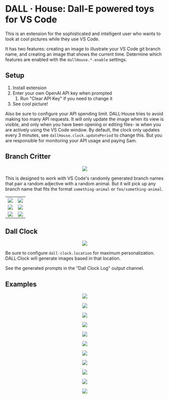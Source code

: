 # DALL · House: Dall-E powered toys for VS Code

This is an extension for the sophisticated and intelligent user who wants to look at cool pictures while they use VS Code.

It has two features: creating an image to illustrate your VS Code git branch name, and creating an image that shows the current time. Determine which features are enabled with the `dallHouse.*.enable` settings.

## Setup

1. Install extension
2. Enter your own OpenAI API key when prompted
   1. Run "Clear API Key" if you need to change it
3. See cool picture!

Also be sure to configure your API spending limit. DALL·House tries to avoid making too many API requests. It will only update the image when its view is visible, and only when you have been opening or editing files- ie when you are actively using the VS Code window. By default, the clock only updates every 3 minutes, see `dallHouse.clock.updatePeriod` to change this. But you are responsible for monitoring your API usage and paying Sam.

## Branch Critter

<p align="center">
  <img src="https://github.com/roblourens/vscode-dall-clock/blob/6768b235370a8db96243f95bfcec367a24382289/samples/branch-critter/7.png?raw=true">
</p>

This is designed to work with VS Code's randomly generated branch names that pair a random adjective with a random animal. But it will pick up any branch name that fits the format `something-animal` or `foo/something-animal`.

<table>
  <tr>
    <td><img src="https://github.com/roblourens/vscode-dall-clock/blob/6768b235370a8db96243f95bfcec367a24382289/samples/branch-critter/1.png?raw=true"></td>
    <td><img src="https://github.com/roblourens/vscode-dall-clock/blob/6768b235370a8db96243f95bfcec367a24382289/samples/branch-critter/2.png?raw=true"></td>
  </tr>
  <tr>
    <td><img src="https://github.com/roblourens/vscode-dall-clock/blob/6768b235370a8db96243f95bfcec367a24382289/samples/branch-critter/3.png?raw=true"></td>
    <td><img src="https://github.com/roblourens/vscode-dall-clock/blob/6768b235370a8db96243f95bfcec367a24382289/samples/branch-critter/4.png?raw=true"></td>
  </tr>
  <tr>
    <td><img src="https://github.com/roblourens/vscode-dall-clock/blob/6768b235370a8db96243f95bfcec367a24382289/samples/branch-critter/5.png?raw=true"></td>
    <td><img src="https://github.com/roblourens/vscode-dall-clock/blob/6768b235370a8db96243f95bfcec367a24382289/samples/branch-critter/6.png?raw=true"></td>
  </tr>
</table>

## Dall Clock

<p align="center">
  <img src="https://github.com/roblourens/vscode-dall-clock/blob/2ba587b3e9e9fbca8316e21250ee3c9caba338b5/samples/12.png?raw=true">
</p>

Be sure to configure `dall-clock.location` for maximum personalization. DALL·Clock will generate images based in that location.

See the generated prompts in the "Dall Clock Log" output channel.

## Examples

<p align="center">
  <img src="https://github.com/roblourens/vscode-dall-clock/blob/2ba587b3e9e9fbca8316e21250ee3c9caba338b5/samples/13.png?raw=true">
</p>
<p align="center">
  <img src="https://github.com/roblourens/vscode-dall-clock/blob/bc022c7d8155d638dc29767e07e2a341cdc99385/samples/1.png?raw=true">
</p>
<p align="center">
   <img src="https://github.com/roblourens/vscode-dall-clock/blob/bc022c7d8155d638dc29767e07e2a341cdc99385/samples/3.png?raw=true">
</p>
<p align="center">
   <img src="https://github.com/roblourens/vscode-dall-clock/blob/bc022c7d8155d638dc29767e07e2a341cdc99385/samples/11.png?raw=true">
</p>
<p align="center">
   <img src="https://github.com/roblourens/vscode-dall-clock/blob/bc022c7d8155d638dc29767e07e2a341cdc99385/samples/5.png?raw=true">
</p>
<p align="center">
   <img src="https://github.com/roblourens/vscode-dall-clock/blob/bc022c7d8155d638dc29767e07e2a341cdc99385/samples/10.png?raw=true">
</p>
<p align="center">
   <img src="https://github.com/roblourens/vscode-dall-clock/blob/bc022c7d8155d638dc29767e07e2a341cdc99385/samples/6.png?raw=true">
</p>
<p align="center">
   <img src="https://github.com/roblourens/vscode-dall-clock/blob/bc022c7d8155d638dc29767e07e2a341cdc99385/samples/7.png?raw=true">
</p>
<p align="center">
   <img src="https://github.com/roblourens/vscode-dall-clock/blob/bc022c7d8155d638dc29767e07e2a341cdc99385/samples/8.png?raw=true">
</p>
<p align="center">
   <img src="https://github.com/roblourens/vscode-dall-clock/blob/bc022c7d8155d638dc29767e07e2a341cdc99385/samples/14.png?raw=true">
</p>
<p align="center">
   <img src="https://github.com/roblourens/vscode-dall-clock/blob/bc022c7d8155d638dc29767e07e2a341cdc99385/samples/9.png?raw=true">
</p>
